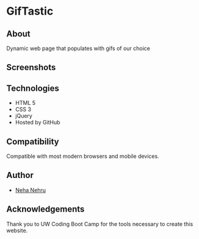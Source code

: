 # GifTastic

## About
Dynamic web page that populates with gifs of our choice

## Screenshots


## Technologies
* HTML 5
* CSS 3
* jQuery
* Hosted by GitHub

## Compatibility 
Compatible with most modern browsers and mobile devices.

## Author
* [Neha Nehru](https://github.com/neha039)

## Acknowledgements 
Thank you to UW Coding Boot Camp for the tools necessary to create this website. 

